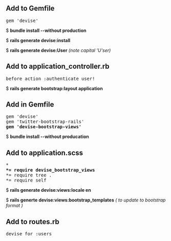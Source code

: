 <h2>Add to Gemfile</h2>

<pre>
gem 'devise' 
</pre>

$ <b>bundle install --without production</b>

$ <b>rails generate devise:install</b>

$ <b> rails generate devise:User</b> <em>(note capital 'U'ser)</em>

<h2>Add to application_controller.rb</h2>

<pre>
before_action :authenticate_user!
</pre>

$ <b>rails generate bootstrap:layout application</b>

<h2>Add in Gemfile</h2>

<pre>
gem 'devise'
gem 'twitter-bootstrap-rails'
<b>gem 'devise-bootstrap-views'</b>
</pre>

$ <b>bundle install --without producation</b>

<h2>Add to application.scss</h2>

<pre>
*
<b>*= require devise_bootstrap_views</b>
*= require tree .
*= require self
</pre>

$ <b>rails generate devise:views:locale en</b>

$ <b>rails generte devise:views:bootstrap_templates</b>  <em>( to update to bootstrap format )</em>

<h2>Add to routes.rb</h2>

<pre>
devise_for :users
</pre>
